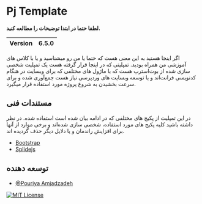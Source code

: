 # Pj Template

**لطفا حتما در ابتدا توضیحات را مطالعه کنید.**

| Version | 6.5.0 |
| :-------- | :------- |

اگر اینجا هستید به این معنی هست که حتما یا من رو میشناسید و یا با کلاس های آموزشی من همراه بودید. تمپلیتی که در اینجا قرار گرفته هست یک تمپلیت شخصی سازی شده از بوت‌استرپ هست که با ماژول های مختلفی که برای وبسایت در هنگام کدنویسی فرانت‌اند و یا توسعه وبسایت های وردپرسی نیاز هست جمع‌آوری شده و برای سرعت بخشیدن به شروع پروژه مورد استفاده قرار میگیرد.
## مستندات فنی

در این تمپلیت از پکیج های مختلفی که در ادامه بیان شده است استفاده شده. در نظر داشته باشید کلیه پکیج های مورد استفاده، شخصی سازی شده‌اند و برخی موارد از آنها برای افزایش راندمان و یا دلایل دیگر حذف گردیده اند.

- [Bootstrap](https://getbootstrap.com/)
- [Splidejs](https://splidejs.com/)

## توسعه دهنده

- [@Pouriya Amjadzadeh](https://pamjad.me)

[![MIT License](https://img.shields.io/badge/License-MIT-green.svg)](https://choosealicense.com/licenses/mit/)
